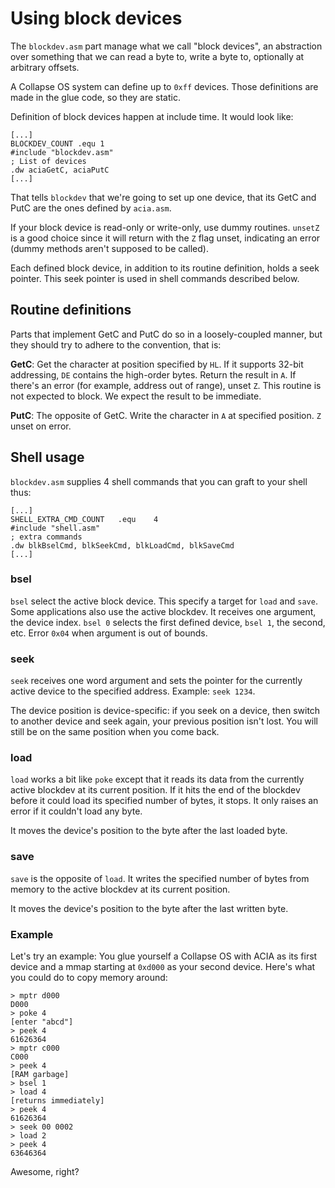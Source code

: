 # Using block devices

The `blockdev.asm` part manage what we call "block devices", an abstraction over
something that we can read a byte to, write a byte to, optionally at arbitrary
offsets.

A Collapse OS system can define up to `0xff` devices. Those definitions are made
in the glue code, so they are static.

Definition of block devices happen at include time. It would look like:

    [...]
    BLOCKDEV_COUNT .equ 1
    #include "blockdev.asm"
    ; List of devices
    .dw	aciaGetC, aciaPutC
    [...]

That tells `blockdev` that we're going to set up one device, that its GetC and
PutC are the ones defined by `acia.asm`.

If your block device is read-only or write-only, use dummy routines. `unsetZ`
is a good choice since it will return with the `Z` flag unset, indicating an
error (dummy methods aren't supposed to be called).

Each defined block device, in addition to its routine definition, holds a
seek pointer. This seek pointer is used in shell commands described below.

## Routine definitions

Parts that implement GetC and PutC do so in a loosely-coupled manner, but
they should try to adhere to the convention, that is:

**GetC**: Get the character at position specified by `HL`. If it supports 32-bit
          addressing, `DE` contains the high-order bytes. Return the result in
          `A`. If there's an error (for example, address out of range), unset
          `Z`. This routine is not expected to block. We expect the result to be
          immediate.

**PutC**: The opposite of GetC. Write the character in `A` at specified
          position. `Z` unset on error.
          
## Shell usage

`blockdev.asm` supplies 4 shell commands that you can graft to your shell thus:

    [...]
    SHELL_EXTRA_CMD_COUNT	.equ	4
    #include "shell.asm"
    ; extra commands
    .dw	blkBselCmd, blkSeekCmd, blkLoadCmd, blkSaveCmd
    [...]

### bsel

`bsel` select the active block device. This specify a target for `load` and
`save`. Some applications also use the active blockdev. It receives one
argument, the device index. `bsel 0` selects the first defined device, `bsel 1`,
the second, etc. Error `0x04` when argument is out of bounds.

### seek

`seek` receives one word argument and sets the pointer for the currently active
device to the specified address. Example: `seek 1234`.

The device position is device-specific: if you seek on a device, then switch
to another device and seek again, your previous position isn't lost. You will
still be on the same position when you come back.

### load

`load` works a bit like `poke` except that it reads its data from the currently
active blockdev at its current position. If it hits the end of the blockdev
before it could load its specified number of bytes, it stops. It only raises an
error if it couldn't load any byte.

It moves the device's position to the byte after the last loaded byte.

### save

`save` is the opposite of `load`. It writes the specified number of bytes from
memory to the active blockdev at its current position.

It moves the device's position to the byte after the last written byte.

### Example

Let's try an example: You glue yourself a Collapse OS with ACIA as its first
device and a mmap starting at `0xd000` as your second device. Here's what you
could do to copy memory around:

    > mptr d000
    D000
    > poke 4
    [enter "abcd"]
    > peek 4
    61626364
    > mptr c000
    C000
    > peek 4
    [RAM garbage]
    > bsel 1
    > load 4
    [returns immediately]
    > peek 4
    61626364
    > seek 00 0002
    > load 2
    > peek 4
    63646364

Awesome, right?
